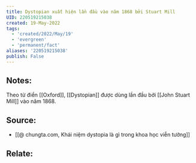 ```yaml
---
title: Dystopian xuất hiện lần đầu vào năm 1868 bởi Stuart Mill
UID: 220519215038
created: 19-May-2022
tags:
  - 'created/2022/May/19'
  - 'evergreen'
  - 'permanent/fact'
aliases: '220519215038'
publish: False
---
```

## Notes:
Theo từ điển [[Oxford]], [[Dystopian]] được dùng lần đầu bởi [[John Stuart Mill]] vào năm 1868. 

## Source:
- [[@ chungta.com, Khái niệm dystopia là gì trong khoa học viễn tưởng]]

## Relate:
